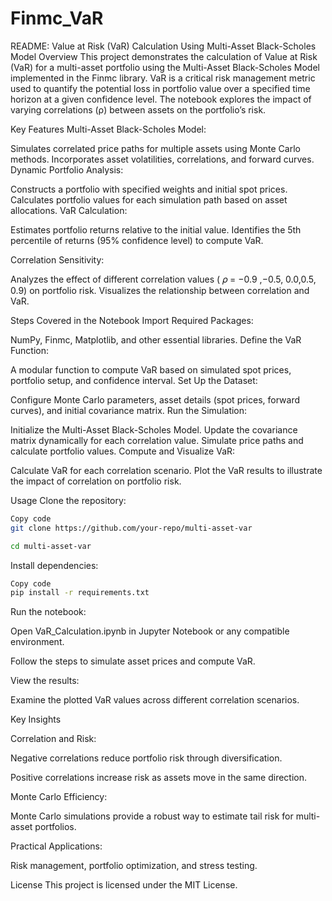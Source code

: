 # Finmc_VaR

README: Value at Risk (VaR) Calculation Using Multi-Asset Black-Scholes Model
Overview
This project demonstrates the calculation of Value at Risk (VaR) for a multi-asset portfolio using the Multi-Asset Black-Scholes Model implemented in the Finmc library.
 VaR is a critical risk management metric used to quantify the potential loss in portfolio value over a specified time horizon at a given confidence level.
 The notebook explores the impact of varying correlations (ρ) between assets on the portfolio’s risk.

Key Features
Multi-Asset Black-Scholes Model:

Simulates correlated price paths for multiple assets using Monte Carlo methods.
Incorporates asset volatilities, correlations, and forward curves.
Dynamic Portfolio Analysis:

Constructs a portfolio with specified weights and initial spot prices.
Calculates portfolio values for each simulation path based on asset allocations.
VaR Calculation:

Estimates portfolio returns relative to the initial value.
Identifies the 5th percentile of returns (95% confidence level) to compute VaR.

Correlation Sensitivity:

Analyzes the effect of different correlation values ( 𝜌 = −0.9 ,−0.5, 0.0,0.5, 0.9) on portfolio risk.
Visualizes the relationship between correlation and VaR.

Steps Covered in the Notebook
Import Required Packages:

NumPy, Finmc, Matplotlib, and other essential libraries.
Define the VaR Function:

A modular function to compute VaR based on simulated spot prices, portfolio setup, and confidence interval.
Set Up the Dataset:

Configure Monte Carlo parameters, asset details (spot prices, forward curves), and initial covariance matrix.
Run the Simulation:

Initialize the Multi-Asset Black-Scholes Model.
Update the covariance matrix dynamically for each correlation value.
Simulate price paths and calculate portfolio values.
Compute and Visualize VaR:

Calculate VaR for each correlation scenario.
Plot the VaR results to illustrate the impact of correlation on portfolio risk.

Usage
Clone the repository:

``` bash
Copy code
git clone https://github.com/your-repo/multi-asset-var

cd multi-asset-var
````

Install dependencies:

``` bash
Copy code
pip install -r requirements.txt
```
Run the notebook:

Open VaR_Calculation.ipynb in Jupyter Notebook or any compatible environment.

Follow the steps to simulate asset prices and compute VaR.

View the results:

Examine the plotted VaR values across different correlation scenarios.

Key Insights

Correlation and Risk:

Negative correlations reduce portfolio risk through diversification.

Positive correlations increase risk as assets move in the same direction.

Monte Carlo Efficiency:

Monte Carlo simulations provide a robust way to estimate tail risk for multi-asset portfolios.

Practical Applications:

Risk management, portfolio optimization, and stress testing.

License
This project is licensed under the MIT License.